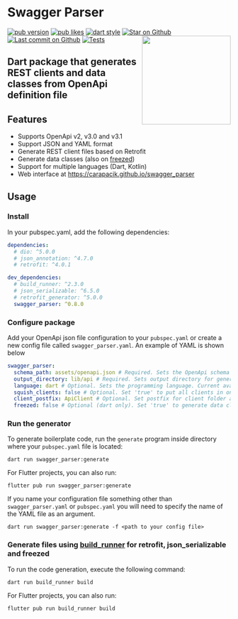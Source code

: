 # Swagger Parser
[![pub version](https://img.shields.io/pub/v/swagger_parser?logo=dart)](https://pub.dev/packages/swagger_parser)
[![pub likes](https://img.shields.io/pub/likes/swagger_parser?logo=dart)](https://pub.dev/packages/swagger_parser)
[![dart style](https://img.shields.io/badge/style-carapacik__lints%20-brightgreen?logo=dart)](https://pub.dev/packages/carapacik_lints)
[![Star on Github](https://img.shields.io/github/stars/Carapacik/swagger_parser?logo=github)](https://github.com/Carapacik/swagger_parser)
[![Last commit on Github](https://img.shields.io/github/last-commit/Carapacik/swagger_parser?logo=github)](https://github.com/Carapacik/swagger_parser)
[![Tests](https://github.com/Carapacik/swagger_parser/actions/workflows/tests.yml/badge.svg?branch=main)](https://github.com/Carapacik/swagger_parser/actions/workflows/tests.yml)
<a href="https://omega-r.com/"><img src="https://raw.githubusercontent.com/Carapacik/swagger_parser/main/.github/readme/omega_logo.png" width="200" align="right"/></a>

## Dart package that generates REST clients and data classes from OpenApi definition file

## Features

- Supports OpenApi v2, v3.0 and v3.1
- Support JSON and YAML format
- Generate REST client files based on Retrofit
- Generate data classes (also on [freezed](https://pub.dev/packages/freezed))
- Support for multiple languages (Dart, Kotlin)
- Web interface at https://carapacik.github.io/swagger_parser

## Usage

### Install

In your pubspec.yaml, add the following dependencies:

```yaml
dependencies:
  # dio: ^5.0.0
  # json_annotation: ^4.7.0
  # retrofit: ^4.0.1

dev_dependencies:
  # build_runner: ^2.3.0
  # json_serializable: ^6.5.0
  # retrofit_generator: ^5.0.0
  swagger_parser: ^0.8.0
```

### Configure package

Add your OpenApi json file configuration to your `pubspec.yaml` or create a new config file called `swagger_parser.yaml`.
An example of YAML is shown below

```yaml
swagger_parser:
  schema_path: assets/openapi.json # Required. Sets the OpenApi schema path directory for api definition
  output_directory: lib/api # Required. Sets output directory for generated files (api clients and models)
  language: dart # Optional. Sets the programming language. Current available languages are: dart, kotlin. Default: dart
  squish_clients: false # Optional. Set 'true' to put all clients in one folder. Default: false
  client_postfix: ApiClient # Optional. Set postfix for client folder and Class. Works if there is only a single class or `squish_clients` is true. Default: ApiClient
  freezed: false # Optional (dart only). Set 'true' to generate data classes using freezed package. Default: false
```

### Run the generator

To generate boilerplate code, run the `generate` program inside directory where your `pubspec.yaml` file is located:
```shell
dart run swagger_parser:generate
```
For Flutter projects, you can also run:
```shell
flutter pub run swagger_parser:generate
```

If you name your configuration file something other than `swagger_parser.yaml` or `pubspec.yaml` 
you will need to specify the name of the YAML file as an argument.

```shell
dart run swagger_parser:generate -f <path to your config file>
```

### Generate files using [build_runner](https://pub.dev/packages/build_runner) for retrofit, json_serializable and freezed

To run the code generation, execute the following command:
```shell
dart run build_runner build
```
For Flutter projects, you can also run:
```shell
flutter pub run build_runner build
```
